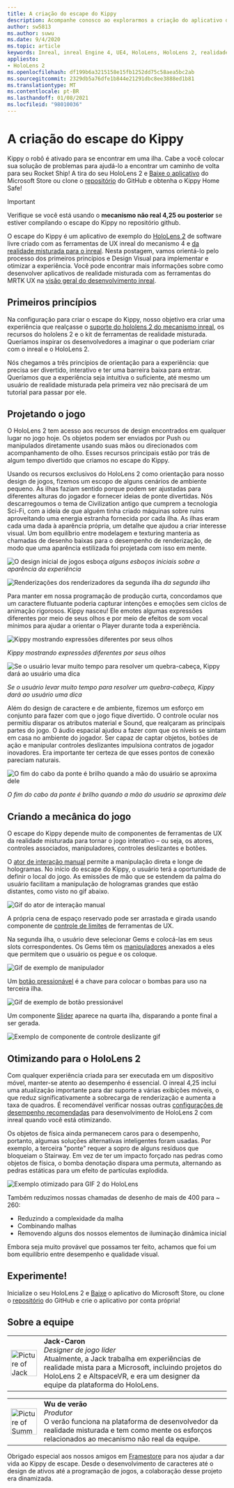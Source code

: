 ```yaml
---
title: A criação do escape do Kippy
description: Acompanhe conosco ao explorarmos a criação do aplicativo de realidade misturada de escape do Kippy para o HoloLens 2 em um mecanismo inreal.
author: sw5813
ms.author: suwu
ms.date: 9/4/2020
ms.topic: article
keywords: Inreal, inreal Engine 4, UE4, HoloLens, HoloLens 2, realidade misturada, implantar em dispositivo, PC, documentação, headset de realidade misturada, headset de realidade mista do Windows, headset da realidade virtual
appliesto:
- HoloLens 2
ms.openlocfilehash: df199b6a3215158e15fb1252dd75c58aea5bc2ab
ms.sourcegitcommit: 2329db5a76dfe1b844e21291dbc8ee3888ed1b81
ms.translationtype: MT
ms.contentlocale: pt-BR
ms.lasthandoff: 01/08/2021
ms.locfileid: "98010036"
---
```

# <a name="the-making-of-kippys-escape"></a>A criação do escape do Kippy

Kippy o robô é ativado para se encontrar em uma ilha. Cabe a você colocar sua solução de problemas para ajudá-lo a encontrar um caminho de volta para seu Rocket Ship! A tira do seu HoloLens 2 e [Baixe o aplicativo](https://www.microsoft.com/p/kippys-escape/9nbd7gl86vkd) do Microsoft Store ou clone o [repositório](https://github.com/microsoft/MixedReality-Unreal-KippysEscape) do GitHub e obtenha o Kippy Home Safe!  

> [!IMPORTANT]
> Verifique se você está usando o **mecanismo não real 4,25 ou posterior** se estiver compilando o escape do Kippy no repositório github.

O escape do Kippy é um aplicativo de exemplo do [HoloLens 2](https://docs.microsoft.com/hololens/hololens2-hardware) de software livre criado com as ferramentas de UX inreal do mecanismo 4 e [da realidade misturada para o inreal](https://github.com/microsoft/MixedReality-UXTools-Unreal). Nesta postagem, vamos orientá-lo pelo processo dos primeiros princípios e Design Visual para implementar e otimizar a experiência. Você pode encontrar mais informações sobre como desenvolver aplicativos de realidade misturada com as ferramentas do MRTK UX na [visão geral do desenvolvimento inreal](unreal-development-overview.md).

## <a name="first-principles"></a>Primeiros princípios 

Na configuração para criar o escape do Kippy, nosso objetivo era criar uma experiência que realçasse o [suporte do hololens 2 do mecanismo inreal](https://docs.unrealengine.com/Platforms/AR/HoloLens2/index.html), os recursos do hololens 2 e o kit de ferramentas de realidade misturada. Queríamos inspirar os desenvolvedores a imaginar o que poderiam criar com o inreal e o HoloLens 2.  

Nós chegamos a três princípios de orientação para a experiência: que precisa ser divertido, interativo e ter uma barreira baixa para entrar. Queríamos que a experiência seja intuitiva o suficiente, até mesmo um usuário de realidade misturada pela primeira vez não precisará de um tutorial para passar por ele.  

## <a name="designing-the-game"></a>Projetando o jogo 

O HoloLens 2 tem acesso aos recursos de design encontrados em qualquer lugar no jogo hoje. Os objetos podem ser enviados por Push ou manipulados diretamente usando suas mãos ou direcionados com acompanhamento de olho. Esses recursos principais estão por trás de algum tempo divertido que criamos no escape do Kippy.  

Usando os recursos exclusivos do HoloLens 2 como orientação para nosso design de jogos, fizemos um escopo de alguns cenários de ambiente pequeno. As ilhas faziam sentido porque podem ser ajustadas para diferentes alturas do jogador e fornecer ideias de ponte divertidas. Nós descarregoumos o tema de Civilization antigo que cumprem a tecnologia Sci-Fi, com a ideia de que alguém tinha criado máquinas sobre ruins aproveitando uma energia estranha fornecida por cada ilha. As ilhas eram cada uma dada à aparência própria, um detalhe que ajudou a criar interesse visual. Um bom equilíbrio entre modelagem e texturing manteria as chamadas de desenho baixas para o desempenho de renderização, de modo que uma aparência estilizada foi projetada com isso em mente. 

![O design inicial de jogos esboça ](images/kippys-escape/kippys-escape-img-01.png)
 *alguns esboços iniciais sobre a aparência da experiência*

![Renderizações dos renderizadores da segunda ilha ](images/kippys-escape/kippys-escape-img-02.png)
 *da segunda ilha*

Para manter em nossa programação de produção curta, concordamos que um caractere flutuante poderia capturar intenções e emoções sem ciclos de animação rigorosos. Kippy nasceu! Ele emotes algumas expressões diferentes por meio de seus olhos e por meio de efeitos de som vocal mínimos para ajudar a orientar o Player durante toda a experiência. 

![Kippy mostrando expressões diferentes por seus olhos](images/kippys-escape/kippys-escape-img-03.gif)

*Kippy mostrando expressões diferentes por seus olhos*

![Se o usuário levar muito tempo para resolver um quebra-cabeça, Kippy dará ao usuário uma dica](images/kippys-escape/kippys-escape-img-04.gif)

*Se o usuário levar muito tempo para resolver um quebra-cabeça, Kippy dará ao usuário uma dica*

Além do design de caractere e de ambiente, fizemos um esforço em conjunto para fazer com que o jogo fique divertido. O controle ocular nos permitiu disparar os atributos material e Sound, que realçaram as principais partes do jogo. O áudio espacial ajudou a fazer com que os níveis se sintam em casa no ambiente do jogador. Ser capaz de captar objetos, botões de ação e manipular controles deslizantes impulsiona contratos de jogador inovadores. Era importante ter certeza de que esses pontos de conexão pareciam naturais. 

![O fim do cabo da ponte é brilho quando a mão do usuário se aproxima dele](images/kippys-escape/kippys-escape-img-05.gif)

*O fim do cabo da ponte é brilho quando a mão do usuário se aproxima dele*

## <a name="building-the-game-mechanics"></a>Criando a mecânica do jogo 

O escape do Kippy depende muito de componentes de ferramentas de UX da realidade misturada para tornar o jogo interativo – ou seja, os atores, controles associados, manipuladores, controles deslizantes e botões.   

O [ator de interação manual](https://microsoft.github.io/MixedReality-UXTools-Unreal/version/public/0.9.x/Docs/HandInteraction.html) permite a manipulação direta e longe de hologramas. No início do escape do Kippy, o usuário terá a oportunidade de definir o local do jogo. As emissões de mão que se estendem da palma do usuário facilitam a manipulação de hologramas grandes que estão distantes, como visto no gif abaixo.  

![Gif do ator de interação manual](images/kippys-escape/kippys-escape-img-06.gif)

A própria cena de espaço reservado pode ser arrastada e girada usando componente de [controle de limites](https://microsoft.github.io/MixedReality-UXTools-Unreal/version/public/0.9.x/Docs/BoundsControl.html) de ferramentas de UX.  

Na segunda ilha, o usuário deve selecionar Gems e colocá-las em seus slots correspondentes. Os Gems têm os [manipuladores](https://microsoft.github.io/MixedReality-UXTools-Unreal/version/public/0.9.x/Docs/Manipulator.html) anexados a eles que permitem que o usuário os pegue e os coloque. 

![Gif de exemplo de manipulador](images/kippys-escape/kippys-escape-img-07.gif)

Um [botão pressionável](https://microsoft.github.io/MixedReality-UXTools-Unreal/version/public/0.9.x/Docs/PressableButton.html) é a chave para colocar o bombas para uso na terceira ilha.  

![Gif de exemplo de botão pressionável](images/kippys-escape/kippys-escape-img-08.gif)

Um componente [Slider](https://microsoft.github.io/MixedReality-UXTools-Unreal/version/public/0.9.x/Docs/PinchSlider.html) aparece na quarta ilha, disparando a ponte final a ser gerada.  

![Exemplo de componente de controle deslizante gif](images/kippys-escape/kippys-escape-img-09.gif) 

## <a name="optimizing-for-hololens-2"></a>Otimizando para o HoloLens 2 

Com qualquer experiência criada para ser executada em um dispositivo móvel, manter-se atento ao desempenho é essencial. O inreal 4,25 inclui uma atualização importante para dar suporte a várias exibições móveis, o que reduz significativamente a sobrecarga de renderização e aumenta a taxa de quadros. É recomendável verificar nossas outras [configurações de desempenho recomendadas](performance-recommendations-for-unreal.md) para desenvolvimento de HoloLens 2 com inreal quando você está otimizando.  

Os objetos de física ainda permanecem caros para o desempenho, portanto, algumas soluções alternativas inteligentes foram usadas. Por exemplo, a terceira "ponte" requer a sopro de alguns resíduos que bloqueiam o Stairway. Em vez de ter um impacto forçado nas pedras como objetos de física, o bomba denotação dispara uma permuta, alternando as pedras estáticas para um efeito de partículas explodida. 

![Exemplo otimizado para GIF 2 do HoloLens](images/kippys-escape/kippys-escape-img-10.gif) 

Também reduzimos nossas chamadas de desenho de mais de 400 para ~ 260: 
* Reduzindo a complexidade da malha
* Combinando malhas
* Removendo alguns dos nossos elementos de iluminação dinâmica inicial

Embora seja muito provável que possamos ter feito, achamos que foi um bom equilíbrio entre desempenho e qualidade visual.  

## <a name="try-it-out"></a>Experimente! 

Inicialize o seu HoloLens 2 e [Baixe](https://www.microsoft.com/p/kippys-escape/9nbd7gl86vkd) o aplicativo do Microsoft Store, ou clone o [repositório](https://github.com/microsoft/MixedReality-Unreal-KippysEscape) do GitHub e crie o aplicativo por conta própria!  

## <a name="about-the-team"></a>Sobre a equipe

<table style="border-collapse:collapse" padding-left="0px">
<tr>
<td style="border-style: none" width="60"><img alt="Picture of Jack Caron" width="60" height="60" src="images/kippys-escape/jack-caron.jpg"></td>
<td style="border-style: none"><b>Jack-Caron</b><br><i>Designer de jogo líder</i><br>Atualmente, a Jack trabalha em experiências de realidade mista para a Microsoft, incluindo projetos do HoloLens 2 e AltspaceVR, e era um designer da equipe da plataforma do HoloLens.</td>
</tr>
</table>

<table style="border-collapse:collapse" padding-left="0px">
<tr>
<td style="border-style: none" width="60"><img alt="Picture of Summer Wu" width="60" height="60" src="images/kippys-escape/summer-wu.jpg"></td>
<td style="border-style: none"><b>Wu de verão</b><br><i>Produtor</i><br>O verão funciona na plataforma de desenvolvedor da realidade misturada e tem como mente os esforços relacionados ao mecanismo não real da equipe.</td>
</tr>
</table>

Obrigado especial aos nossos amigos em [Framestore](https://www.framestore.com/) para nos ajudar a dar vida ao Kippy de escape. Desde o desenvolvimento de caracteres até o design de ativos até a programação de jogos, a colaboração desse projeto era dinamizada.  